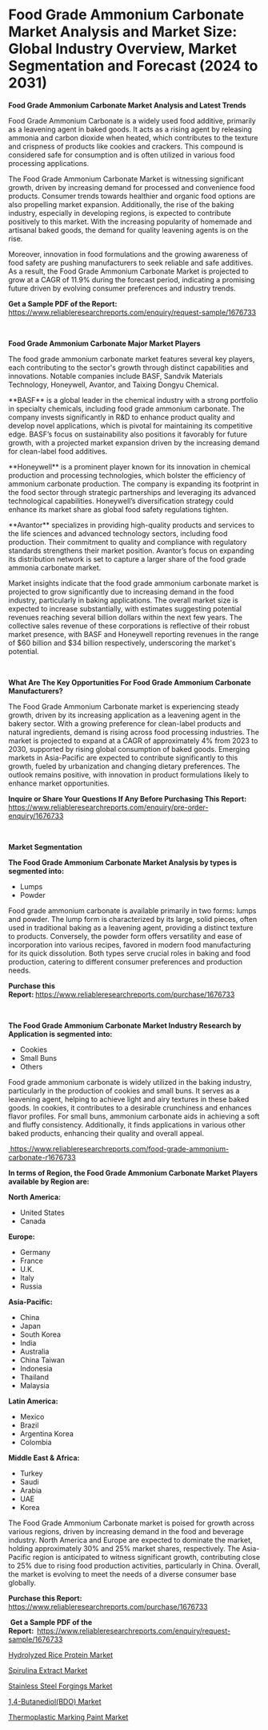 <p><h1>Food Grade Ammonium Carbonate Market Analysis and Market Size: Global Industry Overview, Market Segmentation and Forecast (2024 to 2031)</h1></p><p><strong>Food Grade Ammonium Carbonate Market Analysis and Latest Trends</strong></p>
<p><p>Food Grade Ammonium Carbonate is a widely used food additive, primarily as a leavening agent in baked goods. It acts as a rising agent by releasing ammonia and carbon dioxide when heated, which contributes to the texture and crispness of products like cookies and crackers. This compound is considered safe for consumption and is often utilized in various food processing applications.</p><p>The Food Grade Ammonium Carbonate Market is witnessing significant growth, driven by increasing demand for processed and convenience food products. Consumer trends towards healthier and organic food options are also propelling market expansion. Additionally, the rise of the baking industry, especially in developing regions, is expected to contribute positively to this market. With the increasing popularity of homemade and artisanal baked goods, the demand for quality leavening agents is on the rise.</p><p>Moreover, innovation in food formulations and the growing awareness of food safety are pushing manufacturers to seek reliable and safe additives. As a result, the Food Grade Ammonium Carbonate Market is projected to grow at a CAGR of 11.9% during the forecast period, indicating a promising future driven by evolving consumer preferences and industry trends.</p></p>
<p><strong>Get a Sample PDF of the Report:&nbsp;</strong> <a href="https://www.reliableresearchreports.com/enquiry/request-sample/1676733?utm_campaign=38&utm_medium=2&utm_source=Github&utm_content=ia&utm_term=11122024&utm_id=food-grade-ammonium-carbonate">https://www.reliableresearchreports.com/enquiry/request-sample/1676733</a></p>
<p>&nbsp;</p>
<p><strong>Food Grade Ammonium Carbonate Major Market Players</strong></p>
<p><p>The food grade ammonium carbonate market features several key players, each contributing to the sector's growth through distinct capabilities and innovations. Notable companies include BASF, Sandvik Materials Technology, Honeywell, Avantor, and Taixing Dongyu Chemical.</p><p>**BASF** is a global leader in the chemical industry with a strong portfolio in specialty chemicals, including food grade ammonium carbonate. The company invests significantly in R&D to enhance product quality and develop novel applications, which is pivotal for maintaining its competitive edge. BASF’s focus on sustainability also positions it favorably for future growth, with a projected market expansion driven by the increasing demand for clean-label food additives.</p><p>**Honeywell** is a prominent player known for its innovation in chemical production and processing technologies, which bolster the efficiency of ammonium carbonate production. The company is expanding its footprint in the food sector through strategic partnerships and leveraging its advanced technological capabilities. Honeywell’s diversification strategy could enhance its market share as global food safety regulations tighten.</p><p>**Avantor** specializes in providing high-quality products and services to the life sciences and advanced technology sectors, including food production. Their commitment to quality and compliance with regulatory standards strengthens their market position. Avantor’s focus on expanding its distribution network is set to capture a larger share of the food grade ammonia carbonate market.</p><p>Market insights indicate that the food grade ammonium carbonate market is projected to grow significantly due to increasing demand in the food industry, particularly in baking applications. The overall market size is expected to increase substantially, with estimates suggesting potential revenues reaching several billion dollars within the next few years. The collective sales revenue of these corporations is reflective of their robust market presence, with BASF and Honeywell reporting revenues in the range of $60 billion and $34 billion respectively, underscoring the market's potential.</p></p>
<p>&nbsp;</p>
<p><strong>What Are The Key Opportunities For Food Grade Ammonium Carbonate Manufacturers?</strong></p>
<p><p>The Food Grade Ammonium Carbonate market is experiencing steady growth, driven by its increasing application as a leavening agent in the bakery sector. With a growing preference for clean-label products and natural ingredients, demand is rising across food processing industries. The market is projected to expand at a CAGR of approximately 4% from 2023 to 2030, supported by rising global consumption of baked goods. Emerging markets in Asia-Pacific are expected to contribute significantly to this growth, fueled by urbanization and changing dietary preferences. The outlook remains positive, with innovation in product formulations likely to enhance market opportunities.</p></p>
<p><strong>Inquire or Share Your Questions If Any Before Purchasing This Report:</strong> <a href="https://www.reliableresearchreports.com/enquiry/pre-order-enquiry/1676733?utm_campaign=38&utm_medium=2&utm_source=Github&utm_content=ia&utm_term=11122024&utm_id=food-grade-ammonium-carbonate">https://www.reliableresearchreports.com/enquiry/pre-order-enquiry/1676733</a></p>
<p>&nbsp;</p>
<p><strong>Market Segmentation</strong></p>
<p><strong>The Food Grade Ammonium Carbonate Market Analysis by types is segmented into:</strong></p>
<p><ul><li>Lumps</li><li>Powder</li></ul></p>
<p><p>Food grade ammonium carbonate is available primarily in two forms: lumps and powder. The lump form is characterized by its large, solid pieces, often used in traditional baking as a leavening agent, providing a distinct texture to products. Conversely, the powder form offers versatility and ease of incorporation into various recipes, favored in modern food manufacturing for its quick dissolution. Both types serve crucial roles in baking and food production, catering to different consumer preferences and production needs.</p></p>
<p><strong>Purchase this Report:&nbsp;</strong><a href="https://www.reliableresearchreports.com/purchase/1676733?utm_campaign=38&utm_medium=2&utm_source=Github&utm_content=ia&utm_term=11122024&utm_id=food-grade-ammonium-carbonate">https://www.reliableresearchreports.com/purchase/1676733</a></p>
<p>&nbsp;</p>
<p><strong>The Food Grade Ammonium Carbonate Market Industry Research by Application is segmented into:</strong></p>
<p><ul><li>Cookies</li><li>Small Buns</li><li>Others</li></ul></p>
<p><p>Food grade ammonium carbonate is widely utilized in the baking industry, particularly in the production of cookies and small buns. It serves as a leavening agent, helping to achieve light and airy textures in these baked goods. In cookies, it contributes to a desirable crunchiness and enhances flavor profiles. For small buns, ammonium carbonate aids in achieving a soft and fluffy consistency. Additionally, it finds applications in various other baked products, enhancing their quality and overall appeal.</p></p>
<p><a href="https://www.reliableresearchreports.com/food-grade-ammonium-carbonate-r1676733?utm_campaign=38&utm_medium=2&utm_source=Github&utm_content=ia&utm_term=11122024&utm_id=food-grade-ammonium-carbonate">&nbsp;https://www.reliableresearchreports.com/food-grade-ammonium-carbonate-r1676733</a></p>
<p><strong>In terms of Region, the Food Grade Ammonium Carbonate Market Players available by Region are:</strong></p>
<p>
    <p> <strong> North America: </strong>
        <ul>
            <li>United States</li>
            <li>Canada</li>
        </ul>
        </p> 
    <p> <strong> Europe: </strong>
        <ul>
            <li>Germany</li>
            <li>France</li>
            <li>U.K.</li>
            <li>Italy</li>
            <li>Russia</li>
        </ul>
        </p> 
    <p> <strong> Asia-Pacific: </strong>
        <ul>
            <li>China</li>
            <li>Japan</li>
            <li>South Korea</li>
            <li>India</li>
            <li>Australia</li>
            <li>China Taiwan</li>
            <li>Indonesia</li>
            <li>Thailand</li>
            <li>Malaysia</li>
        </ul>
        </p> 
    <p> <strong> Latin America: </strong>
        <ul>
            <li>Mexico</li>
            <li>Brazil</li>
            <li>Argentina Korea</li>
            <li>Colombia</li>
        </ul>
        </p> 
    <p> <strong> Middle East & Africa: </strong>
        <ul>
            <li>Turkey</li>
            <li>Saudi</li>
            <li>Arabia</li>
            <li>UAE</li>
            <li>Korea</li>
        </ul>
    </p>
    </p>
<p><p>The Food Grade Ammonium Carbonate market is poised for growth across various regions, driven by increasing demand in the food and beverage industry. North America and Europe are expected to dominate the market, holding approximately 30% and 25% market shares, respectively. The Asia-Pacific region is anticipated to witness significant growth, contributing close to 25% due to rising food production activities, particularly in China. Overall, the market is evolving to meet the needs of a diverse consumer base globally.</p></p>
<p><strong>Purchase this Report: </strong><a href="https://www.reliableresearchreports.com/purchase/1676733?utm_campaign=38&utm_medium=2&utm_source=Github&utm_content=ia&utm_term=11122024&utm_id=food-grade-ammonium-carbonate">https://www.reliableresearchreports.com/purchase/1676733</a></p>
<p>&nbsp;<strong>Get a Sample PDF of the Report:&nbsp;&nbsp;</strong><a href="https://www.reliableresearchreports.com/enquiry/request-sample/1676733?utm_campaign=38&utm_medium=2&utm_source=Github&utm_content=ia&utm_term=11122024&utm_id=food-grade-ammonium-carbonate">https://www.reliableresearchreports.com/enquiry/request-sample/1676733</a></p>
<p><strong></strong></p>
<p><p><a href="https://github.com/petbigbeepjn/Market-Research-Report-List-1/blob/main/hydrolyzed-rice-protein-market.md?utm_campaign=38&utm_medium=2&utm_source=Github&utm_content=ia&utm_term=11122024&utm_id=food-grade-ammonium-carbonate">Hydrolyzed Rice Protein Market</a></p><p><a href="https://www.linkedin.com/pulse/spirulina-extract-industry-sector-market-dynamics-future-9kief?utm_campaign=38&utm_medium=2&utm_source=Github&utm_content=ia&utm_term=11122024&utm_id=food-grade-ammonium-carbonate">Spirulina Extract Market</a></p><p><a href="https://www.linkedin.com/pulse/global-stainless-steel-forgings-market-forecast-2024-2031-r3wvf?utm_campaign=38&utm_medium=2&utm_source=Github&utm_content=ia&utm_term=11122024&utm_id=food-grade-ammonium-carbonate">Stainless Steel Forgings Market</a></p><p><a href="https://github.com/dmitriyvo6rog/Market-Research-Report-List-1/blob/main/14-butanediolbdo-market.md?utm_campaign=38&utm_medium=2&utm_source=Github&utm_content=ia&utm_term=11122024&utm_id=food-grade-ammonium-carbonate">1,4-Butanediol(BDO) Market</a></p><p><a href="https://www.linkedin.com/pulse/projected-revenue-growth-thermoplastic-marking-paint-market-jwtvc?utm_campaign=38&utm_medium=2&utm_source=Github&utm_content=ia&utm_term=11122024&utm_id=food-grade-ammonium-carbonate">Thermoplastic Marking Paint Market</a></p></p>
